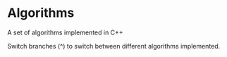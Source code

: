 # Algorithms

A set of algorithms implemented in C++

Switch branches (^) to switch between different algorithms implemented.

